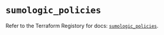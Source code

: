 # `sumologic_policies`

Refer to the Terraform Registory for docs: [`sumologic_policies`](https://www.terraform.io/docs/providers/sumologic/r/policies).
